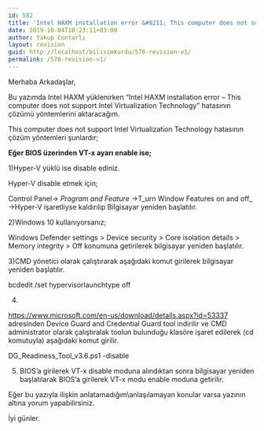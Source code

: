 ```yaml
---
id: 582
title: 'Intel HAXM installation error &#8211; This computer does not support Intel Virtualization Technology'
date: 2019-10-04T10:23:11+03:00
author: Yakup Contarlı
layout: revision
guid: http://localhost/bilisimkurdu/578-revision-v1/
permalink: /578-revision-v1/
---
```

Merhaba Arkadaşlar,

Bu yazımda Intel HAXM yüklenirken &#8220;Intel HAXM installation error &#8211; This computer does not support Intel Virtualization Technology&#8221; hatasının çözümü yöntemlerini aktaracağım.

This computer does not support Intel Virtualization Technology hatasının çözüm yöntemleri şunlardır;

<!--more-->

**Eğer BIOS üzerinden VT-x ayarı enable ise;**

1)Hyper-V yüklü ise disable ediniz.

Hyper-V disable etmek için;

Control Panel->_&nbsp;Program and Feature_ ->T_urn Window Features on and off_ ->Hyper-V işaretliyse kaldırılıp Bilgisayar yeniden başlatılır.

2)Windows 10 kullanıyorsanız;

Windows Defender settings > Device security > Core isolation details > Memory integrity > Off&nbsp;konumuna getirilerek bilgisayar yeniden başlatılır.

3)CMD yönetici olarak çalıştırarak aşağıdaki komut girilerek bilgisayar yeniden başlatılır.

bcdedit /set hypervisorlaunchtype off

4)

<https://www.microsoft.com/en-us/download/details.aspx?id=53337> adresinden Device Guard and Credential Guard&nbsp;tool indirilir ve CMD administrator olarak çalıştıralak toolun bulunduğu klasöre işaret edilerek (cd komutuyla) aşağıdaki komut girilir.

DG\_Readiness\_Tool_v3.6.ps1 -disable

5) BIOS&#8217;a girilerek VT-x disable moduna alındıktan sonra bilgisayar yeniden başlatılarak BIOS&#8217;a girilerek VT-x modu enable moduna getirilir.

Eğer bu yazıyla ilişkin anlatamadığım\anlaşılamayan konular varsa yazının altına yorum yapabilirsiniz.

İyi günler.